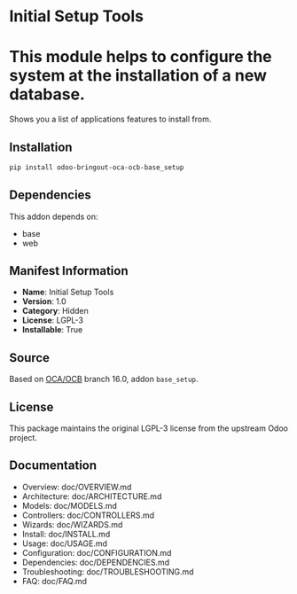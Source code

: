 # Initial Setup Tools


This module helps to configure the system at the installation of a new database.
================================================================================

Shows you a list of applications features to install from.

    

## Installation

```bash
pip install odoo-bringout-oca-ocb-base_setup
```

## Dependencies

This addon depends on:
- base
- web

## Manifest Information

- **Name**: Initial Setup Tools
- **Version**: 1.0
- **Category**: Hidden
- **License**: LGPL-3
- **Installable**: True

## Source

Based on [OCA/OCB](https://github.com/OCA/OCB) branch 16.0, addon `base_setup`.

## License

This package maintains the original LGPL-3 license from the upstream Odoo project.

## Documentation

- Overview: doc/OVERVIEW.md
- Architecture: doc/ARCHITECTURE.md
- Models: doc/MODELS.md
- Controllers: doc/CONTROLLERS.md
- Wizards: doc/WIZARDS.md
- Install: doc/INSTALL.md
- Usage: doc/USAGE.md
- Configuration: doc/CONFIGURATION.md
- Dependencies: doc/DEPENDENCIES.md
- Troubleshooting: doc/TROUBLESHOOTING.md
- FAQ: doc/FAQ.md
